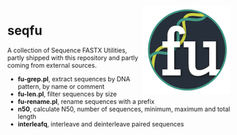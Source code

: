  
<img alt="seqfu logo" align="right" width="200" height="200" src="https://github.com/quadram-institute-bioscience/seqfu/raw/master/docs/seqfu-logo-small.png">

# seqfu
A collection of Sequence FASTX Utilities, partly shipped with this repository and partly coming from external sources.

* **fu-grep.pl**, extract sequences by DNA pattern, by name or comment
* **fu-len.pl**, filter sequences by size
* **fu-rename.pl**, rename sequences with a prefix
* **n50**, calculate N50, number of sequences, minimum, maximum and total length
* **interleafq**, interleave and deinterleave paired sequences
